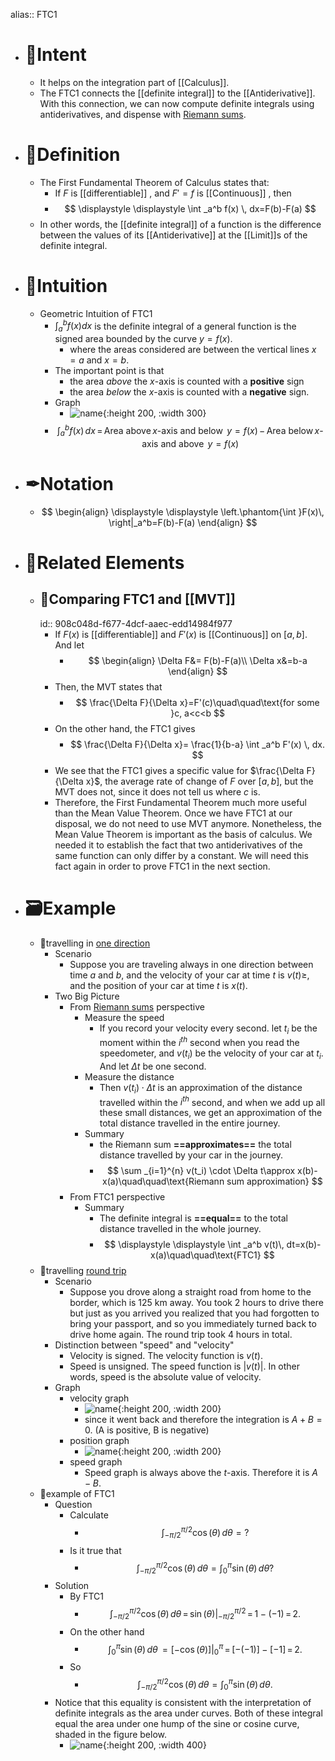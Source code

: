alias:: FTC1

- # 🎯Intent
	- It helps on the integration part of [[Calculus]].
	- The FTC1 connects the [[definite integral]] to the [[Antiderivative]]. With this connection, we can now compute definite integrals using antiderivatives, and dispense with [Riemann sums](((633f8f9f-c0b3-4d71-abf1-bc74283f85c2))).
- # 📝Definition
	- The First Fundamental Theorem of Calculus states that:
		- If $F$ is [[differentiable]] , and $F'=f$ is [[Continuous]] , then
		- $$
		  \displaystyle  \displaystyle \int _a^b f(x) \, dx=F(b)-F(a)
		  $$
	- In other words, the [[definite integral]] of a function is the difference between the values of its [[Antiderivative]] at the [[Limit]]s of the definite integral.
- # 🧠Intuition
	- Geometric Intuition of FTC1
		- $\int_a^b f(x)dx$ is the definite integral of a general function is the signed area bounded by the curve $y=f(x)$.
			- where the areas considered are between the vertical lines $x=a$ and $x=b$.
		- The important point is that
			- the area *above* the $x$-axis is counted with a **positive** sign
			- the area *below* the $x$-axis is counted with a **negative** sign.
		- Graph
			- ![name](../assets/images_ftc1_signedarea.svg){:height 200, :width 300}
		- $$
		  \int _{a}^{b} f(x) \, dx\, =\, \text{Area above} \, x\text{-axis and below }\, y=f(x)\, -\,  \text{Area below} \, x\text{-axis and above }\, y=f(x)
		  $$
- # ✒Notation
	- $$
	  \begin{align}
	  \displaystyle  \displaystyle \left.\phantom{\int }F(x)\, \right|_a^b=F(b)-F(a)
	  \end{align}
	  $$
- # 🧬Related Elements
	- ## 📌Comparing FTC1 and [[MVT]]
	  id:: 908c048d-f677-4dcf-aaec-edd14984f977
		- If $F(x)$ is [[differentiable]] and $F'(x)$ is [[Continuous]] on $[a,b]$. And let
			- $$
			  \begin{align}
			  \Delta F&=  F(b)-F(a)\\
			  \Delta x&=b-a
			  \end{align}
			  $$
		- Then, the MVT states that
			- $$
			  \frac{\Delta F}{\Delta x}=F'(c)\quad\quad\text{for some }c, a<c<b
			  $$
		- On the other hand, the FTC1 gives
			- $$
			  \frac{\Delta F}{\Delta x}=  \frac{1}{b-a} \int _a^b F'(x) \, dx.
			  $$
		- We see that the FTC1 gives a specific value for $\frac{\Delta F}{\Delta x}$, the average rate of change of $F$ over $[a,b]$, but the MVT does not, since it does not tell us where $c$ is.
		- Therefore, the First Fundamental Theorem much more useful than the Mean Value Theorem. Once we have FTC1 at our disposal, we do not need to use MVT anymore. Nonetheless, the Mean Value Theorem is important as the basis of calculus. We needed it to establish the fact that two antiderivatives of the same function can only differ by a constant. We will need this fact again in order to prove FTC1 in the next section.
- # 🗃Example
	- 📌travelling in <u>one direction</u>
		- Scenario
			- Suppose you are traveling always in one direction between time $a$ and $b$, and the velocity of your car at time $t$ is $v(t)\geq$, and the position of your car at time $t$ is $x(t)$.
		- Two Big Picture
			- From [Riemann sums](((633f8f9f-c0b3-4d71-abf1-bc74283f85c2))) perspective
				- Measure the speed
					- If you record your velocity every second.  let $t_i$ be the moment within the $i^{th}$ second when you read the speedometer, and $v(t_i)$ be the velocity of your car at $t_i$. And let $\Delta t$ be one second.
				- Measure the distance
					- Then $v(t_i)\cdot\Delta t$ is an approximation of the distance travelled within the $i^{th}$ second, and when we add up all these small distances, we get an approximation of the total distance travelled in the entire journey.
				- Summary
					- the Riemann sum **==approximates==** the total distance travelled by your car in the journey.
					- $$
					  \sum _{i=1}^{n} v(t_i) \cdot \Delta t\approx x(b)-x(a)\quad\quad\text{Riemann sum approximation}
					  $$
			- From FTC1 perspective
				- Summary
					- The definite integral is **==equal==** to the total distance travelled in the whole journey.
					- $$
					  \displaystyle  \displaystyle \int _a^b v(t)\, dt=x(b)-x(a)\quad\quad\text{FTC1}
					  $$
	- 📌travelling <u>round trip</u>
		- Scenario
			- Suppose you drove along a straight road from home to the border, which is 125 km away. You took 2 hours to drive there but just as you arrived you realized that you had forgotten to bring your passport, and so you immediately turned back to drive home again. The round trip took 4 hours in total.
		- Distinction between "speed" and "velocity"
			- Velocity is signed.  The velocity function is $v(t)$.
			- Speed is unsigned. The speed function is $\lvert v(t)\rvert$. In other words, speed is the absolute value of velocity.
		- Graph
			- velocity graph
				- ![name](../assets/images_ftc1_roundtriparea.svg){:height 200, :width 200}
				- since it went back and therefore the integration is $A+B=0$.  (A is positive, B is negative)
			- position graph
				- ![name](../assets/images_ftc1_roundtripx.svg){:height 200, :width 200}
			- speed graph
				- Speed graph is always above the $t$-axis. Therefore it is $A-B$.
	- 📌example of FTC1
		- Question
			- Calculate
				- $$
				  \displaystyle \int _{-\pi /2}^{\pi /2} \cos (\theta ) \, d\theta =?
				  $$
			- Is it true that
				- $$
				  \displaystyle \int _{-\pi /2}^{\pi /2} \cos (\theta )\,  d\theta = \int _{0}^{\pi } \sin (\theta ) \, d\theta ?
				  $$
		- Solution
			- By FTC1
				- $$
				  \displaystyle \left.\int _{-\pi /2}^{\pi /2} \cos (\theta )\,  d\theta \, = \, \sin (\theta )\right|_{-\pi /2}^{\pi /2} \, = \,  1- (-1) \, =\, 2.
				  $$
			- On the other hand
				- $$
				  \displaystyle \left.\int _{0}^{\pi } \sin (\theta ) \, d\theta \, = \left[-\cos (\theta )\right]\right|_{0}^{\pi } \, = \,  [-(-1)]- [-1] \, =\, 2.
				  $$
			- So
				- $$
				  \displaystyle \int _{-\pi /2}^{\pi /2} \cos (\theta ) \, d\theta = \int _{0}^{\pi } \sin (\theta )\,  d\theta .
				  $$
		- Notice that this equality is consistent with the interpretation of definite integrals as the area under curves. Both of these integral equal the area under one hump of the sine or cosine curve, shaded in the figure below.
			- ![name](../assets/images_ftc1_sincoshump.svg){:height 200, :width 400}